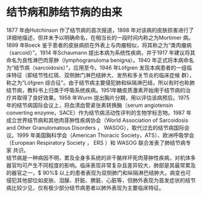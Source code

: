 # 结节病和肺结节病的由来  
1877 年由Hutchinson 作了结节病的首次报道，1898 年对该病的皮肤损害进行了详细地描述，但并未予以明确命名，在相当长的一段时间内称之为Mortimer 病。1899 年Boeck 鉴于患者的皮肤病损在外表上与肉瘤相似，将其称之为“类肉瘤病（sarcoid）”。1914 年Schaumann 提出本病为系统性疾病，并于1917 年建议将其命名为良性淋巴肉芽肿（lymphogranuloma benigna）。1940 年正式将本病命名为“结节病（sarcoidosis）”，应用至今。1946 年Löfgren 发现本病患者的一组临床特征（即结节性红斑、双侧肺门淋巴结肿大、发热和多关节炎的临床症候 群），称之为“Löfgren 综合征”。由于结节病主要侵犯肺和纵隔淋巴结，所以有时也称肺结节病，教科书上归类于呼吸系统疾病。1951年糖皮质激素开始用于结节病的治疗并取得了良好效果。1958 年Wurm 提出胸片分期，用以评估该病预后。1975 年的结节病国际会议上，将血清血管紧张素转换酶（serum angiotensin  
converting enzyme，SACE）作为结节病活动性评判的生物学标志物。1987 年成立世界结节病和其他肉芽肿性疾病协会（World Association of Sarcoidosis and Other Granulomatous Disorders ， WASOG），取代过去的结节病国际会议。1999 年美国胸科学会（American Thoracic Society，ATS）、欧洲呼吸学会（European Respiratory Society ， ERS ）和 WASOG  联合发表了肺结节病专家 共识。  
结节病是一种病因不明，累及全身多系统的非干酪样坏死肉芽肿性疾病，对机体多器官均可产生不同程度的影响。临床表现非常复杂且差异较大，肺部是其最常累及的器官之一，$ 90\%$  以上的患者表现为双侧肺门和纵隔淋巴结肿大。病变也可侵犯其他部位如皮肤、泪腺、肝脏、脾脏、心脏等，但肺外表现为首发症状的结节病比较少见，仅有极少部分结节病患者以肺外表现为主要临床特征。  